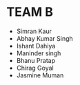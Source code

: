 # TEAM B

* Simran Kaur 
* Abhay Kumar Singh 
* Ishant Dahiya
* Maninder singh
* Bhanu Pratap
* Chirag Goyal
* Jasmine Muman